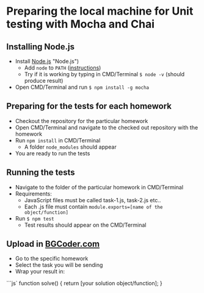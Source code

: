 # Preparing the local machine for Unit testing with Mocha and Chai 

##  Installing Node.js

-   Install [Node.js](https://nodejs.org/en/) "Node.js")
    -   Add `node` to `PATH` ([instructions](http://stackoverflow.com/questions/27864040/fixing-npm-path-in-windows-8/32159233))
    -   Try if it is working by typing in CMD/Terminal `$ node -v` (should produce result)
-	Open CMD/Terminal and run `$ npm install -g mocha`

## Preparing for the tests for each homework

*	Checkout the repository for the particular homework
*	Open CMD/Terminal and navigate to the checked out repository with the homework
*	Run `npm install` in CMD/Terminal
	*	A folder `node_modules` should appear
*	You are ready to run the tests

## Running the tests

*	Navigate to the folder of the particular homework in CMD/Terminal
*	Requirements:
	*	JavaScript files must be called task-1.js, task-2.js etc..
	*	Each .js file must contain `module.exports=[name of the object/function]`
* 	Run `$ npm test`
	*	Test results should appear on the CMD/Terminal
	
## Upload in [BGCoder.com](http://bgcoder.com/)

*	Go to the specific homework
*	Select the task you will be sending
*	Wrap your result in:

```js`
function solve() {
    return [your solution object/function];
}
```
	